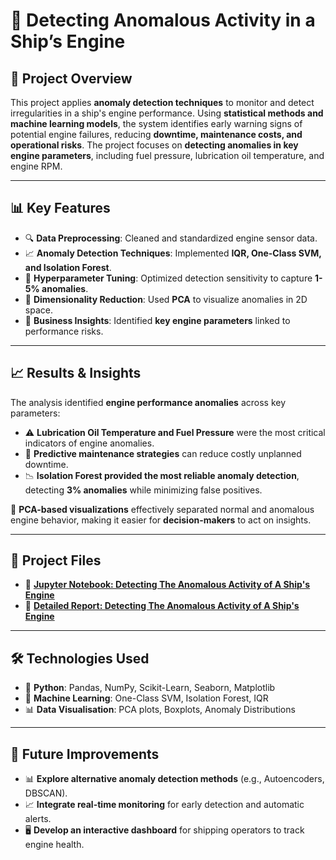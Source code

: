 # 🚢 **Detecting Anomalous Activity in a Ship’s Engine**

## 📌 **Project Overview**
This project applies **anomaly detection techniques** to monitor and detect irregularities in a ship's engine performance. Using **statistical methods and machine learning models**, the system identifies early warning signs of potential engine failures, reducing **downtime, maintenance costs, and operational risks**. The project focuses on **detecting anomalies in key engine parameters**, including fuel pressure, lubrication oil temperature, and engine RPM.

---

## 📊 **Key Features**

- 🔍 **Data Preprocessing**: Cleaned and standardized engine sensor data.  
- 📈 **Anomaly Detection Techniques**: Implemented **IQR, One-Class SVM, and Isolation Forest**.  
- 📌 **Hyperparameter Tuning**: Optimized detection sensitivity to capture **1-5% anomalies**.  
- 🧠 **Dimensionality Reduction**: Used **PCA** to visualize anomalies in 2D space.  
- 📑 **Business Insights**: Identified **key engine parameters** linked to performance risks.  

---

## 📈 **Results & Insights**

The analysis identified **engine performance anomalies** across key parameters:

- ⚠️ **Lubrication Oil Temperature and Fuel Pressure** were the most critical indicators of engine anomalies.  
- 🚢 **Predictive maintenance strategies** can reduce costly unplanned downtime.  
- 📉 **Isolation Forest provided the most reliable anomaly detection**, detecting **3% anomalies** while minimizing false positives.  

📌 **PCA-based visualizations** effectively separated normal and anomalous engine behavior, making it easier for **decision-makers** to act on insights.

---

## 📂 **Project Files**

- 📄 **[Jupyter Notebook: Detecting The Anomalous Activity of A Ship's Engine](./Detecting_The_Anomalous_Activity_of_a_Ship’s_Engine_Notebook.ipynb.ipynb)**
- 📑 **[Detailed Report: Detecting The Anomalous Activity of A Ship's Engine](./Detecting_The_Anomalous_Activity_of_a_Ship’s_Engine_Notebook.ipynb.pdf)**

---

## 🛠 **Technologies Used**

- 🐍 **Python**: Pandas, NumPy, Scikit-Learn, Seaborn, Matplotlib  
- 🤖 **Machine Learning**: One-Class SVM, Isolation Forest, IQR  
- 📊 **Data Visualisation**: PCA plots, Boxplots, Anomaly Distributions  

---

## 🔮 **Future Improvements**

- 📊 **Explore alternative anomaly detection methods** (e.g., Autoencoders, DBSCAN).  
- 📈 **Integrate real-time monitoring** for early detection and automatic alerts.  
- 🖥️ **Develop an interactive dashboard** for shipping operators to track engine health.  
